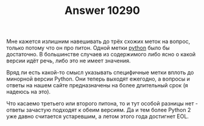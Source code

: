﻿---
title: "Answer 10290"
se.owner.user_id: 183314
se.owner.display_name: "mymedia"
se.owner.link: "https://ru.meta.stackoverflow.com/users/183314/mymedia"
se.answer_id: 10290
se.question_id: 10286
se.post_type: answer
se.score: 2
se.is_accepted: False
---
<p>Мне кажется излишним навешивать до трёх схожих меток на вопрос, только потому что он про питон. Одной метки <a href="https://ru.stackoverflow.com/questions/tagged/python" class="post-tag" title="показать вопросы с меткой [python]" rel="tag">python</a> было бы достаточно. В большинстве случаев из содержимого либо ясно о какой версии идёт речь, либо это не имеет значения.</p>

<p>Вряд ли есть какой-то смысл указывать специфичные метки вплоть до минорной версии Python. Они теперь выходят ежегодно, а вопросы и ответы на нашем сайте предназначены на более длительный срок (я надеюсь на это).</p>

<p>Что касаемо третьего или второго питона, то и тут особой разницы нет - ответы зачастую подходят к обеим версиям. Да и тем более Python 2 уже давно считается устаревшим, а летом этого года достигнет EOL.</p>
